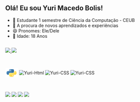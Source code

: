 ## Olá! Eu sou Yuri Macedo Bolis!

- 🌱 Estudante 1 semestre de Ciência da Computação - CEUB
- 🤔 A procura de novos aprendizados e experiências
- 😄 Pronomes: Ele/Dele
- 🔞 Idade: 18 Anos
##
<div>
  <a href="https://github.com/YuriMacedoBolis">
    <img height="180em" src="https://github-readme-stats.vercel.app/api?username=YuriMacedoBolis&show_icons=true&theme=dark&include_all_commits=true&count_private=true"/>
    <img height="180em" src="https://github-readme-stats.vercel.app/api/top-langs/?username=YuriMacedoBolis&layout=compact&langs_count=16&theme=dark"/>
  </a>
</div>

##

<div style="display: inline_block"><br>
  <img align="center" alt="Yuri-Python" height="30" width="40" src="https://raw.githubusercontent.com/devicons/devicon/master/icons/python/python-original.svg">
  <img align="center" alt="Yuri-Html" height="30" width="40" src="https://cdn.jsdelivr.net/gh/devicons/devicon@latest/icons/html5/html5-original.svg" />
  <img align="center" alt="Yuri-CSS" height="30" width="40" src="https://cdn.jsdelivr.net/gh/devicons/devicon@latest/icons/css3/css3-original.svg" />
  <img align="center" alt="Yuri-CSS" height="30" width="40" src="https://cdn.jsdelivr.net/gh/devicons/devicon@latest/icons/c/c-original.svg" />
</div>

##

<div><br>
  <a href="https://www.instagram.com/yurimacedo.__/" target="_blank"><img src="https://img.shields.io/badge/-Instagram-%23E4405F?style=for-the-badge&logo=instagram&logoColor=white" target="_blank"></a>
  <a href="https://api.whatsapp.com/send/?phone=61999072806&text&type=phone_number&app_absent=0" target="_blank"><img src="https://img.shields.io/badge/WhatsApp-25D366?style=for-the-badge&logo=whatsapp&logoColor=white" target="_blank"></a>
  <a href = "mailto:yuribolis2203@gmail.com"><img src="https://img.shields.io/badge/-Gmail-%23333?style=for-the-badge&logo=gmail&logoColor=white" target="_blank"></a>
  <a href="www.linkedin.com/in/yuri-macedo-bolis-032294336" target="_blank"><img src="https://img.shields.io/badge/-LinkedIn-%230077B5?style=for-the-badge&logo=linkedin&logoColor=white" target="_blank"></a>
</div>
